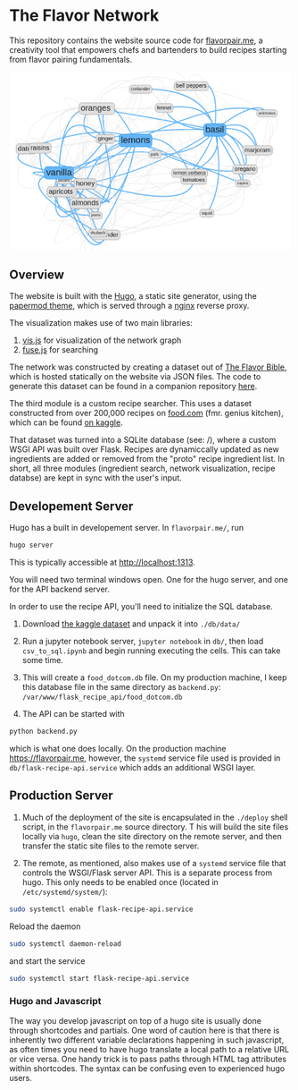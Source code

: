 # The Flavor Network

This repository contains the website source code for 
[flavorpair.me](https://flavorpair.me),
a creativity tool that empowers chefs and bartenders to build recipes starting from flavor pairing fundamentals.

![A network grpah showing the interconnectivity of Lemon, Basil, and Vanilla with other ingredients](flavorpair.me/content/lemon-basil-vanilla.png)

## Overview

The website is built with the [Hugo](https://gohugo.io), a static site generator, using the 
[papermod theme](https://github.com/adityatelange/hugo-PaperMod/),
which is served through a [nginx](https://nginx) reverse proxy.

The visualization makes use of two main libraries: 

1. [vis.js](https://visjs.org) for visualization of the network graph
2. [fuse.js](https://www.fusejs.io/) for searching

The network was constructed by creating a dataset out of [The Flavor Bible](https://karenandandrew.com/books/the-flavor-bible/), which is hosted statically on the website via JSON files.
The code to generate this dataset can be found in a companion repository [here](https://github.com/brege/flavor-project). 

The third module is a custom recipe searcher. This uses a dataset constructed from over 200,000 recipes on [food.com](https://food.com) (fmr. genius kitchen), which can be found [on kaggle](https://www.kaggle.com/datasets/shuyangli94/food-com-recipes-and-user-interactions).

That dataset was turned into a SQLite database (see: /), where a custom WSGI API was built over Flask.
Recipes are dynamiccally updated as new ingredients are added or removed from the "proto" recipe ingredient list.
In short, all three modules (ingredient search, network visualization, recipe databse) are kept in sync with the user's input.

## Developement Server

Hugo has a built in developement server.  In `flavorpair.me/`, run 
```bash
hugo server
``` 

This is typically accessible at [http://localhost:1313](http://localhost:1313).

You will need two terminal windows open.  One for the hugo server, and one for the API backend server.

In order to use the recipe API, you'll need to initialize the SQL database.

1. Download [the kaggle dataset](https://www.kaggle.com/datasets/shuyangli94/food-com-recipes-and-user-interactions) and unpack it into `./db/data/`

2. Run a jupyter notebook server, `jupyter notebook` in `db/`, then load `csv_to_sql.ipynb` and begin running executing the cells.  This can take some time.

3. This will create a `food_dotcom.db` file.  On my production machine, I keep this database file in the same directory as `backend.py`: `/var/www/flask_recipe_api/food_dotcom.db`

4. The API can be started with
``` bash
python backend.py
```
which is what one does locally.  On the production machine https://flavorpair.me, however, the `systemd` service file used is provided in `db/flask-recipe-api.service` which adds an additional WSGI layer.

## Production Server

1. Much of the deployment of the site is encapsulated in the `./deploy` shell script, in the `flavorpair.me` source directory. T
his will build the site files locally via `hugo`, clean the site directory on the remote server, and then transfer the static site files to the remote server. 

2. The remote, as mentioned, also makes use of a `systemd` service file that controls the WSGI/Flask server API.  This is a separate process from hugo.  This only needs to be enabled once (located in `/etc/systemd/system/`):
```bash
sudo systemctl enable flask-recipe-api.service
```
Reload the daemon
```bash
sudo systemctl daemon-reload
```
and start the service
```bash
sudo systemctl start flask-recipe-api.service
```

### Hugo and Javascript

The way you develop javascript on top of a hugo site is usually done through shortcodes and partials. 
One word of caution here is that there is inherently two different variable declarations happening in such javascript, as often times you need to have hugo translate a local path to a relative URL or vice versa. 
One handy trick is to pass paths through HTML tag attributes within shortcodes.
The syntax can be confusing even to experienced hugo users.



